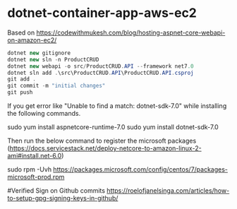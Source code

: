 # dotnet-container-app-aws-ec2

Based on https://codewithmukesh.com/blog/hosting-aspnet-core-webapi-on-amazon-ec2/

```c#
dotnet new gitignore
dotnet new sln -n ProductCRUD
dotnet new webapi -o src/ProductCRUD.API --framework net7.0
dotnet sln add .\src\ProductCRUD.API\ProductCRUD.API.csproj
git add .
git commit -m "initial changes"
git push
```

If you get error like "Unable to find a match: dotnet-sdk-7.0" while installing the following commands.

sudo yum install aspnetcore-runtime-7.0
sudo yum install dotnet-sdk-7.0

Then run the below command to register the microsoft packages (https://docs.servicestack.net/deploy-netcore-to-amazon-linux-2-ami#install.net-6.0)

sudo rpm -Uvh https://packages.microsoft.com/config/centos/7/packages-microsoft-prod.rpm 


#Verified Sign on Github commits
https://roelofjanelsinga.com/articles/how-to-setup-gpg-signing-keys-in-github/